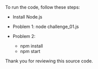 To run the code, follow these steps:

- Install Node.js

- Problem 1: node challenge_01.js

- Problem 2: 
    + npm install
    + npm start

Thank you for reviewing this source code.
